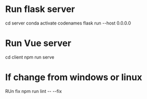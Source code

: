 # Run flask server
cd server
conda activate codenames
flask run --host 0.0.0.0

# Run Vue server
cd client
npm run serve

# If change from windows or linux
RUn fix
npm run lint -- --fix